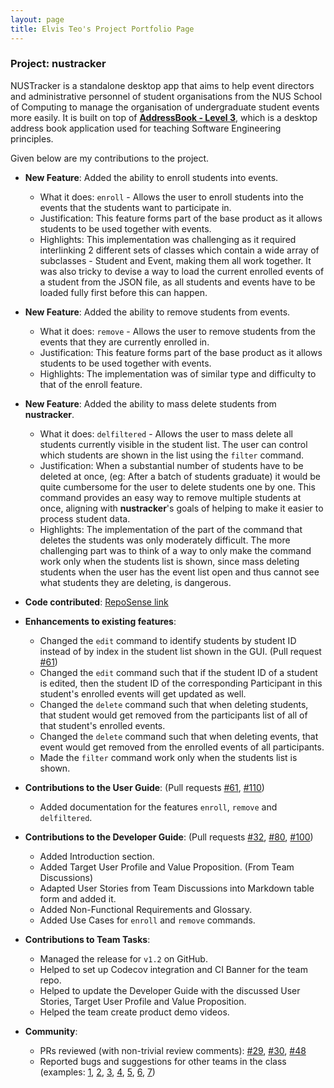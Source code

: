 ```yaml
---
layout: page
title: Elvis Teo's Project Portfolio Page
---
```


### Project: nustracker

NUSTracker is a standalone desktop app that aims to help event directors and administrative personnel of
student organisations from the NUS School of Computing to manage the organisation of undergraduate student events more easily.
It is built on top of **[AddressBook - Level 3](https://se-education.org/addressbook-level3)**, which is a desktop address book application used for teaching Software Engineering principles. 

Given below are my contributions to the project.

* **New Feature**: Added the ability to enroll students into events.
  * What it does: `enroll` - Allows the user to enroll students into the events that the students want to participate in.
  * Justification: This feature forms part of the base product as it allows students to be used together with events.
  * Highlights: This implementation was challenging as it required interlinking 2 different sets of classes which contain a wide array of subclasses - Student and Event, making them all work together.
  It was also tricky to devise a way to load the current enrolled events of a student from the JSON file, as all students and events have to be loaded fully first before this can happen.

* **New Feature**: Added the ability to remove students from events.
  * What it does: `remove` - Allows the user to remove students from the events that they are currently enrolled in.
  * Justification: This feature forms part of the base product as it allows students to be used together with events.
  * Highlights: The implementation was of similar type and difficulty to that of the enroll feature.

* **New Feature**: Added the ability to mass delete students from **nustracker**.
  * What it does: `delfiltered` - Allows the user to mass delete all students currently visible in the student list. The user can control which students are shown in the list using the `filter` command.
  * Justification: When a substantial number of students have to be deleted at once, (eg: After a batch of students graduate) it would be quite cumbersome for the user to delete students one by one. This command provides an easy way to remove multiple students at once, aligning with **nustracker**'s goals of helping to make it easier to process student data.
  * Highlights: The implementation of the part of the command that deletes the students was only moderately difficult. The more challenging part was to think of a way to only make the command work only when the students list is shown, since mass deleting students when the user has the event list open and thus cannot see what students they are deleting, is dangerous.

* **Code contributed**: [RepoSense link](https://nus-cs2103-ay2122s1.github.io/tp-dashboard/?search=tlchicken&sort=groupTitle&sortWithin=title&since=2021-09-17&timeframe=commit&mergegroup=&groupSelect=groupByRepos&breakdown=false&tabOpen=true&tabType=authorship&tabAuthor=TLChicken&tabRepo=AY2122S1-CS2103T-T11-1%2Ftp%5Bmaster%5D&authorshipIsMergeGroup=false&authorshipFileTypes=docs~functional-code~test-code&authorshipIsBinaryFileTypeChecked=false)


* **Enhancements to existing features**:
  * Changed the `edit` command to identify students by student ID instead of by index in the student list shown in the GUI. (Pull request [\#61]())
  * Changed the `edit` command such that if the student ID of a student is edited, then the student ID of the corresponding Participant in this student's enrolled events will get updated as well.
  * Changed the `delete` command such that when deleting students, that student would get removed from the participants list of all of that student's enrolled events.
  * Changed the `delete` command such that when deleting events, that event would get removed from the enrolled events of all participants.
  * Made the `filter` command work only when the students list is shown.
  

* **Contributions to the User Guide**: (Pull requests [\#61](), [\#110]())
    * Added documentation for the features `enroll`, `remove` and `delfiltered`. 
  
* **Contributions to the Developer Guide**: (Pull requests [\#32](), [\#80](), [\#100]())
    * Added Introduction section.
    * Added Target User Profile and Value Proposition. (From Team Discussions)
    * Adapted User Stories from Team Discussions into Markdown table form and added it.
    * Added Non-Functional Requirements and Glossary.
    * Added Use Cases for `enroll` and `remove` commands. 

* **Contributions to Team Tasks**:
  * Managed the release for `v1.2` on GitHub.
  * Helped to set up Codecov integration and CI Banner for the team repo.
  * Helped to update the Developer Guide with the discussed User Stories, Target User Profile and Value Proposition.
  * Helped the team create product demo videos.

* **Community**:
  
  * PRs reviewed (with non-trivial review comments): [\#29](), [\#30](), [\#48]()
  * Reported bugs and suggestions for other teams in the class (examples: [1](https://github.com/AY2122S1-CS2103T-W17-2/tp/issues/157), [2](https://github.com/AY2122S1-CS2103T-W17-2/tp/issues/156), [3](https://github.com/AY2122S1-CS2103T-W17-2/tp/issues/155), [4](https://github.com/AY2122S1-CS2103T-W17-2/tp/issues/151), [5](https://github.com/AY2122S1-CS2103T-W17-2/tp/issues/149), [6](https://github.com/AY2122S1-CS2103T-W17-2/tp/issues/134), [7](https://github.com/AY2122S1-CS2103T-W17-2/tp/issues/125))
  



